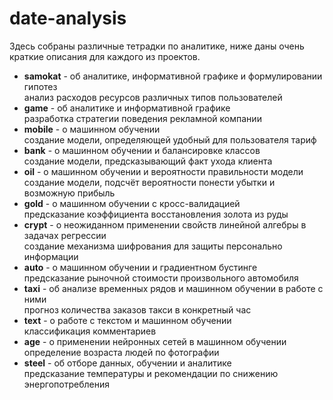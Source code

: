 # date-analysis
Здесь собраны различные тетрадки по аналитике, ниже даны очень краткие описания для каждого из проектов.

- **samokat** - об аналитике, информативной графике и формулировании гипотез  
  анализ расходов ресурсов различных типов пользователей
- **game** - об аналитике и информативной графике  
  разработка стратегии поведения рекламной компании
- **mobile** - о машинном обучении  
  создание модели, определяющей удобный для пользователя тариф
- **bank** - о машинном обучении и балансировке классов  
  создание модели, предсказывающий факт ухода клиента
- **oil** - о машинном обучении и вероятности правильности модели  
  создание модели, подсчёт вероятности понести убытки и возможную прибыль
- **gold** - о машинном обучении с кросс-валидацией  
  предсказание коэффициента восстановления золота из руды
- **crypt** - о неожиданном применении свойств линейной алгебры в задачах регрессии  
  создание механизма шифрования для защиты персонально информации
- **auto** - о машинном обучении и градиентном бустинге  
  предсказание рыночной стоимости произвольного автомобиля
- **taxi** - об анализе временных рядов и машинном обучении в работе с ними  
  прогноз количества заказов такси в конкретный час
- **text** - о работе с текстом и машинном обучении  
  классификация комментариев
- **age** - о применении нейронных сетей в машинном обучении
  определение возраста людей по фотографии
- **steel** - об отборе данных, обучении и аналитике  
  предсказание температуры и рекомендации по снижению энергопотребления
